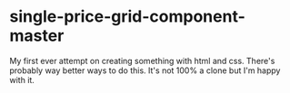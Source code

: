 # single-price-grid-component-master
My first ever attempt on creating something with html and css. There's probably way better ways to do this. It's not 100% a clone but I'm happy with it.
